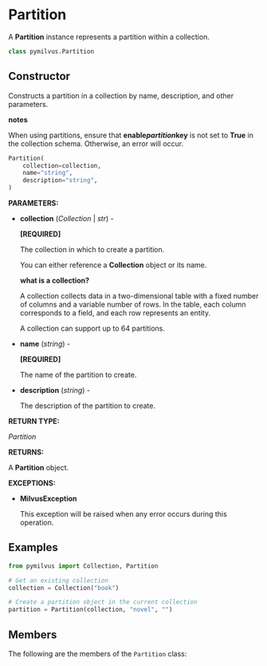 # Partition

A **Partition** instance represents a partition within a collection.

```python
class pymilvus.Partition
```

## Constructor

Constructs a partition in a collection by name, description, and other parameters. 

<div class="admonition note">

<p><b>notes</b></p>

<p>When using partitions, ensure that <strong>enable<em>partition</em>key</strong> is not set to <strong>True</strong> in the collection schema. Otherwise, an error will occur.</p>

</div>

```python
Partition(
    collection=collection, 
    name="string",
    description="string",
)
```

**PARAMETERS:**

- **collection** (*Collection* | *str*) - 

    **[REQUIRED]**

    The collection in which to create a partition. 

    You can either reference a **Collection** object or its name.

    <div class="admonition note">

    <p><b>what is a collection?</b></p>

    <p>A collection collects data in a two-dimensional table with a fixed number of columns and a variable number of rows. In the table, each column corresponds to a field, and each row represents an entity.</p>
    <p>A collection can support up to 64 partitions.</p>

    </div>

- **name** (*string*) - 

    **[REQUIRED]**

    The name of the partition to create.

- **description** (*string*) - 

    The description of the partition to create.

**RETURN TYPE:**

*Partition*

**RETURNS:**

A **Partition** object.

**EXCEPTIONS:**

- **MilvusException**

    This exception will be raised when any error occurs during this operation.

## Examples

```python
from pymilvus import Collection, Partition

# Get an existing collection
collection = Collection("book")

# Create a partition object in the current collection
partition = Partition(collection, "novel", "")
```

## Members

The following are the members of the `Partition` class:

<DocCardList />
